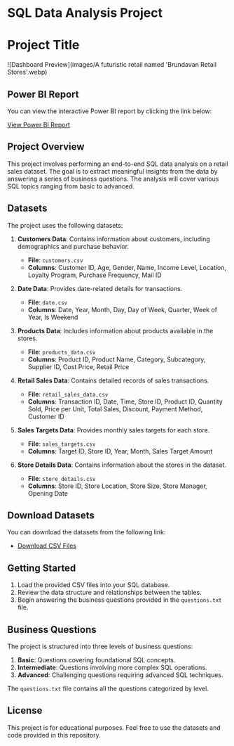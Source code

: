 
# SQL Data Analysis Project


# Project Title

![Dashboard Preview](images/A futuristic retail named 'Brundavan Retail Stores'.webp)

## Power BI Report
You can view the interactive Power BI report by clicking the link below:

[View Power BI Report](https://app.powerbi.com/view?r=eyJrIjoiZGZlODI4MTAtMWFiNy00MDU3LWJkZjAtZGExYjMyMjk0M2YzIiwidCI6ImEyZWE5ODRlLTlkYzYtNDU5ZS1iNDFkLTY1YWJmYWEzMTExYyJ9)


## Project Overview
This project involves performing an end-to-end SQL data analysis on a retail sales dataset. The goal is to extract meaningful insights from the data by answering a series of business questions. The analysis will cover various SQL topics ranging from basic to advanced.

## Datasets
The project uses the following datasets:

1. **Customers Data**: Contains information about customers, including demographics and purchase behavior.
   - **File**: `customers.csv`
   - **Columns**: Customer ID, Age, Gender, Name, Income Level, Location, Loyalty Program, Purchase Frequency, Mail ID

2. **Date Data**: Provides date-related details for transactions.
   - **File**: `date.csv`
   - **Columns**: Date, Year, Month, Day, Day of Week, Quarter, Week of Year, Is Weekend

3. **Products Data**: Includes information about products available in the stores.
   - **File**: `products_data.csv`
   - **Columns**: Product ID, Product Name, Category, Subcategory, Supplier ID, Cost Price, Retail Price

4. **Retail Sales Data**: Contains detailed records of sales transactions.
   - **File**: `retail_sales_data.csv`
   - **Columns**: Transaction ID, Date, Time, Store ID, Product ID, Quantity Sold, Price per Unit, Total Sales, Discount, Payment Method, Customer ID

5. **Sales Targets Data**: Provides monthly sales targets for each store.
   - **File**: `sales_targets.csv`
   - **Columns**: Target ID, Store ID, Year, Month, Sales Target Amount

6. **Store Details Data**: Contains information about the stores in the dataset.
   - **File**: `store_details.csv`
   - **Columns**: Store ID, Store Location, Store Size, Store Manager, Opening Date

## Download Datasets
You can download the datasets from the following link:
- [Download CSV Files](./data)

## Getting Started
1. Load the provided CSV files into your SQL database.
2. Review the data structure and relationships between the tables.
3. Begin answering the business questions provided in the `questions.txt` file.

## Business Questions
The project is structured into three levels of business questions:
1. **Basic**: Questions covering foundational SQL concepts.
2. **Intermediate**: Questions involving more complex SQL operations.
3. **Advanced**: Challenging questions requiring advanced SQL techniques.

The `questions.txt` file contains all the questions categorized by level.

## License
This project is for educational purposes. Feel free to use the datasets and code provided in this repository.

